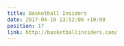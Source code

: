 ```yaml
---
title: Basketball Insiders
date: 2017-04-10 13:52:00 +10:00
position: 17
link: http://basketballinsiders.com/
---
```


